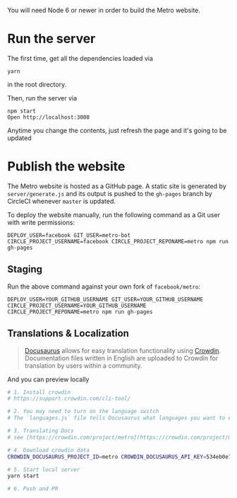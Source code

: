 You will need Node 6 or newer in order to build the Metro website.

# Run the server

The first time, get all the dependencies loaded via

```
yarn
```

in the root directory.

Then, run the server via

```
npm start
Open http://localhost:3000
```

Anytime you change the contents, just refresh the page and it's going to be
updated

# Publish the website

The Metro website is hosted as a GitHub page. A static site is generated by
`server/generate.js` and its output is pushed to the `gh-pages` branch by
CircleCI whenever `master` is updated.

To deploy the website manually, run the following command as a Git user with
write permissions:

```
DEPLOY_USER=facebook GIT_USER=metro-bot CIRCLE_PROJECT_USERNAME=facebook CIRCLE_PROJECT_REPONAME=metro npm run gh-pages
```

## Staging

Run the above command against your own fork of `facebook/metro`:

```
DEPLOY_USER=YOUR_GITHUB_USERNAME GIT_USER=YOUR_GITHUB_USERNAME CIRCLE_PROJECT_USERNAME=YOUR_GITHUB_USERNAME CIRCLE_PROJECT_REPONAME=metro npm run gh-pages
```

## Translations & Localization

> [Docusaurus](https://docusaurus.io/docs/en/next/translation) allows for easy translation functionality using [Crowdin](https://crowdin.com/). Documentation files written in English are uploaded to Crowdin for translation by users within a community.   

And you can preview locally

```bash
# 1. Install crowdin
# https://support.crowdin.com/cli-tool/

# 2. You may need to turn on the language switch
# The `languages.js` file tells Docusaurus what languages you want to enable for your site. At present, English and Chinese have been enabled.

# 3. Translating Docs
# see [https://crowdin.com/project/metro](https://crowdin.com/project/metro)

# 4. Download crowdin data
CROWDIN_DOCUSAURUS_PROJECT_ID=metro CROWDIN_DOCUSAURUS_API_KEY=534eb0e7da51d71c298d7cc7efd3de79 yarn run crowdin-download

# 5. Start local server
yarn start

# 6. Push and PR
```
